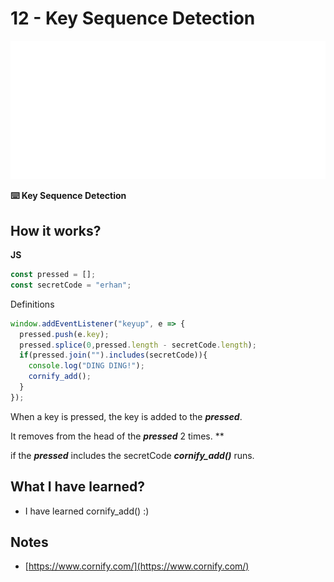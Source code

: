 # 12 - Key Sequence Detection

![](https://github.com/erhanersoz/JavaScript30/blob/master/Screenshots/demo_12.gif?raw=true)

**:keyboard: Key Sequence Detection**

## How it works?

**JS**

```js
const pressed = [];
const secretCode = "erhan";
```
Definitions


```js
window.addEventListener("keyup", e => {
  pressed.push(e.key);
  pressed.splice(0,pressed.length - secretCode.length);
  if(pressed.join("").includes(secretCode)){
    console.log("DING DING!");
    cornify_add();
  }
});
```
When a key is pressed, the key is added to the ***pressed***.

It removes from the head of the ***pressed*** 2 times. **

if the ***pressed*** includes the secretCode ***cornify_add()*** runs.



## What I have learned?

- I have learned cornify_add\(\) :)

## Notes

- [https://www.cornify.com/](https://www.cornify.com/)
